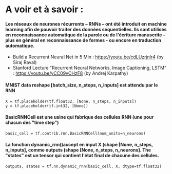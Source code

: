 
# A voir et à savoir : 

#### Les réseaux de neurones récurrents – RNNs – ont été introduit en machine learning afin de pouvoir traiter des données séquentielles. Ils sont utilisés en reconnaissance automatique de la parole ou de l'écriture manuscrite - plus en général en reconnaissance de formes - ou encore en traduction automatique.
* Build a Recurrent Neural Net in 5 Min : https://youtu.be/cdLUzrjnlr4 (by Siraj Raval)
* Stanford Lecture "Recurrent Neural Networks, Image Captioning, LSTM" : https://youtu.be/yCC09vCHzF8 (by 
Andrej Karpathy)



#### MNIST data reshape [batch_size, n_steps, n_inputs] est attendu par le RNN 
```
X = tf.placeholder(tf.float32, [None, n_steps, n_inputs])
y = tf.placeholder(tf.int32, [None])
````

#### BasicRNNCell est une usine qui fabrique des cellules RNN (une pour chacun des "time step")
```
basic_cell = tf.contrib.rnn.BasicRNNCell(num_units=n_neurons)
```
#### La fonction dynamic_rnn()accept en input X (shape [None, n_steps, n_inputs], comme outputs (shape [None, n_steps, n_neurons]. The "states" est un tensor qui contient l'état final de chacune des cellules. 

```
outputs, states = tf.nn.dynamic_rnn(basic_cell, X, dtype=tf.float32)

```











